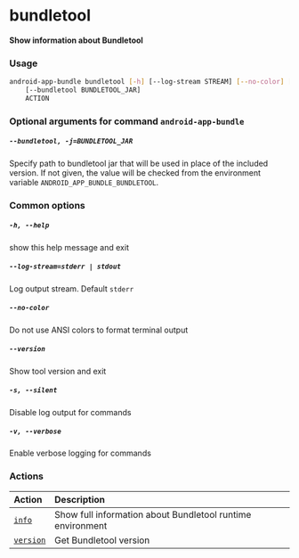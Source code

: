 
bundletool
==========


**Show information about Bundletool**
### Usage
```bash
android-app-bundle bundletool [-h] [--log-stream STREAM] [--no-color] [--version] [-s] [-v]
    [--bundletool BUNDLETOOL_JAR]
    ACTION
```
### Optional arguments for command `android-app-bundle`

##### `--bundletool, -j=BUNDLETOOL_JAR`


Specify path to bundletool jar that will be used in place of the included version. If not given, the value will be checked from the environment variable `ANDROID_APP_BUNDLE_BUNDLETOOL`.
### Common options

##### `-h, --help`


show this help message and exit
##### `--log-stream=stderr | stdout`


Log output stream. Default `stderr`
##### `--no-color`


Do not use ANSI colors to format terminal output
##### `--version`


Show tool version and exit
##### `-s, --silent`


Disable log output for commands
##### `-v, --verbose`


Enable verbose logging for commands
### Actions

|Action|Description|
| :--- | :--- |
|[`info`](bundletool/info.md)|Show full information about Bundletool runtime environment|
|[`version`](bundletool/version.md)|Get Bundletool version|
